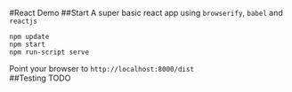 #React Demo
##Start
A super basic react app using `browserify`, `babel` and `reactjs`  
```
npm update
npm start
npm run-script serve
```
Point your browser to `http://localhost:8000/dist`  
##Testing
TODO  

